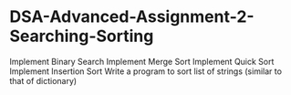# DSA-Advanced-Assignment-2-Searching-Sorting
Implement Binary Search Implement Merge Sort Implement Quick Sort Implement Insertion Sort Write a program to sort list of strings (similar to that of dictionary)
